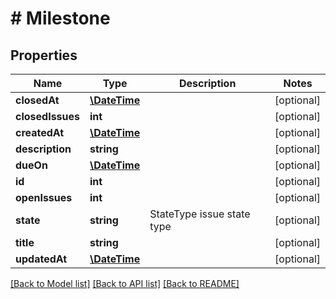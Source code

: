 # # Milestone

## Properties

Name | Type | Description | Notes
------------ | ------------- | ------------- | -------------
**closedAt** | [**\DateTime**](\DateTime.md) |  | [optional]
**closedIssues** | **int** |  | [optional]
**createdAt** | [**\DateTime**](\DateTime.md) |  | [optional]
**description** | **string** |  | [optional]
**dueOn** | [**\DateTime**](\DateTime.md) |  | [optional]
**id** | **int** |  | [optional]
**openIssues** | **int** |  | [optional]
**state** | **string** | StateType issue state type | [optional]
**title** | **string** |  | [optional]
**updatedAt** | [**\DateTime**](\DateTime.md) |  | [optional]

[[Back to Model list]](../../README.md#models) [[Back to API list]](../../README.md#endpoints) [[Back to README]](../../README.md)
